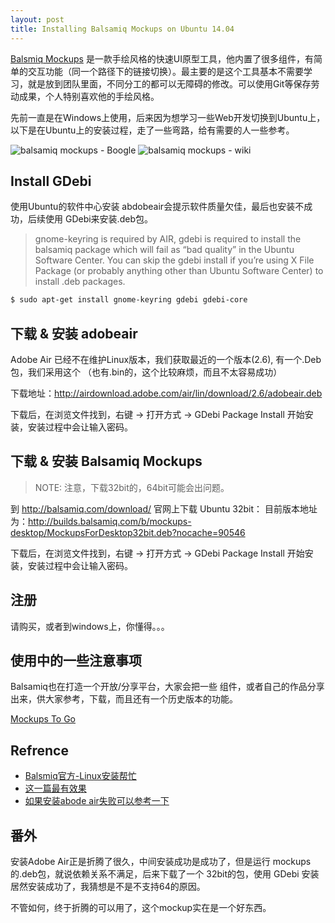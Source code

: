 ```yaml
---
layout: post
title: Installing Balsamiq Mockups on Ubuntu 14.04
---
```



[Balsmiq Mockups](http://balsamiq.com/products/mockups/) 是一款手绘风格的快速UI原型工具，他内置了很多组件，有简单的交互功能（同一个路径下的链接切换）。最主要的是这个工具基本不需要学习，就是放到团队里面，不同分工的都可以无障碍的修改。可以使用Git等保存劳动成果，个人特别喜欢他的手绘风格。

先前一直是在Windows上使用，后来因为想学习一些Web开发切换到Ubuntu上，以下是在Ubuntu上的安装过程，走了一些弯路，给有需要的人一些参考。

![balsamiq mockups - Boogle](https://support.mybalsamiq.com/projects/examples/Boogle.png)
![balsamiq mockups - wiki](https://support.mybalsamiq.com/projects/examples/Wiki.png)

## Install GDebi

使用Ubuntu的软件中心安装 abdobeair会提示软件质量欠佳，最后也安装不成功，后续使用 GDebi来安装.deb包。

> gnome-keyring is required by AIR, gdebi is required to install the balsamiq package which will fail as “bad quality” in the Ubuntu Software Center. You can skip the gdebi install if you’re using X File Package (or probably anything other than Ubuntu Software Center) to install .deb packages.

```bash
$ sudo apt-get install gnome-keyring gdebi gdebi-core
```

## 下载 & 安装 adobeair

Adobe Air 已经不在维护Linux版本，我们获取最近的一个版本(2.6), 有一个.Deb包，我们采用这个 （也有.bin的，这个比较麻烦，而且不太容易成功）

下载地址：http://airdownload.adobe.com/air/lin/download/2.6/adobeair.deb 

下载后，在浏览文件找到，右键 -> 打开方式 -> GDebi Package Install 开始安装，安装过程中会让输入密码。

## 下载 & 安装 Balsamiq Mockups

> NOTE: 注意，下载32bit的，64bit可能会出问题。

到 http://balsamiq.com/download/ 官网上下载 Ubuntu 32bit：
目前版本地址为：http://builds.balsamiq.com/b/mockups-desktop/MockupsForDesktop32bit.deb?nocache=90546

下载后，在浏览文件找到，右键 -> 打开方式 -> GDebi Package Install 开始安装，安装过程中会让输入密码。

## 注册

请购买，或者到windows上，你懂得。。。


## 使用中的一些注意事项

Balsamiq也在打造一个开放/分享平台，大家会把一些 组件，或者自己的作品分享出来，供大家参考，下载，而且还有一个历史版本的功能。

[Mockups To Go](https://mockupstogo.mybalsamiq.com/projects)

## Refrence

- [Balsmiq官方-Linux安装帮忙](http://support.balsamiq.com/customer/portal/articles/99007-linux-installation-woes)
- [这一篇最有效果](http://www.ipreferjim.com/2014/04/install-balsamiq-ubuntu-14-04/)
- [如果安装abode air失败可以参考一下](http://www.tkalin.com/blog_posts/installing-adobe-air-and-elance-tracker-on-ubuntu-13-10-saucy-salamander-64-bit)

## 番外

安装Adobe Air正是折腾了很久，中间安装成功是成功了，但是运行 mockups的.deb包，就说依赖关系不满足，后来下载了一个 32bit的包，使用 GDebi 安装居然安装成功了，我猜想是不是不支持64的原因。

不管如何，终于折腾的可以用了，这个mockup实在是一个好东西。






